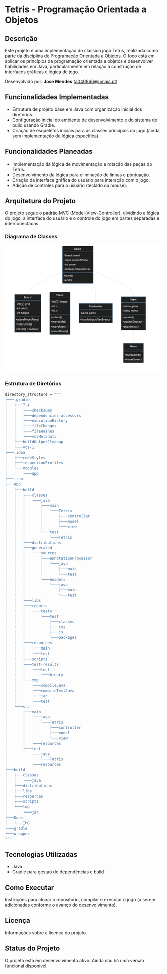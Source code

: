 # Tetris - Programação Orientada a Objetos

## Descrição
Este projeto é uma implementação do clássico jogo Tetris, realizada como parte da disciplina de Programação Orientada a Objetos. O foco está em aplicar os princípios de programação orientada a objetos e desenvolver habilidades em Java, particularmente em relação à construção de interfaces gráficas e lógica de jogo.

Desenvolvido por: **Jose Mendes** (a040866@umaia.pt)

## Funcionalidades Implementadas
- Estrutura de projeto base em Java com organização inicial dos diretórios.
- Configuração inicial do ambiente de desenvolvimento e do sistema de build usando Gradle.
- Criação de esqueletos iniciais para as classes principais do jogo (ainda sem implementação de lógica específica).

## Funcionalidades Planeadas
- Implementação da lógica de movimentação e rotação das peças do Tetris.
- Desenvolvimento da lógica para eliminação de linhas e pontuação.
- Criação da interface gráfica do usuário para interação com o jogo.
- Adição de controles para o usuário (teclado ou mouse).

## Arquitetura do Projeto
O projeto segue o padrão MVC (Model-View-Controller), dividindo a lógica do jogo, a interface do usuário e o controle do jogo em partes separadas e interconectadas.


### Diagrama de Classes

![Tetris UML Class Diagram](https://github.com/mendesjosemario/tbg05/blob/main/Docs/IMG/Diagrama_ER.PNG)


### Estrutura de Diretórios

```bash
directory_structure = """
├───.gradle
│   ├───7.4
│   │   ├───checksums
│   │   ├───dependencies-accessors
│   │   ├───executionHistory
│   │   ├───fileChanges
│   │   ├───fileHashes
│   │   └───vcsMetadata
│   ├───buildOutputCleanup
│   └───vcs-1
├───.idea
│   ├───codeStyles
│   ├───inspectionProfiles
│   └───modules
│       └───app
├───.run
├───app
│   ├───build
│   │   ├───classes
│   │   │   └───java
│   │   │       ├───main
│   │   │       │   └───Tetris
│   │   │       │       ├───controller
│   │   │       │       ├───model
│   │   │       │       └───view
│   │   │       └───test
│   │   │           └───Tetris
│   │   ├───distributions
│   │   ├───generated
│   │   │   └───sources
│   │   │       ├───annotationProcessor
│   │   │       │   └───java
│   │   │       │       ├───main
│   │   │       │       └───test
│   │   │       └───headers
│   │   │           └───java
│   │   │               ├───main
│   │   │               └───test
│   │   ├───libs
│   │   ├───reports
│   │   │   └───tests
│   │   │       └───test
│   │   │           ├───classes
│   │   │           ├───css
│   │   │           ├───js
│   │   │           └───packages
│   │   ├───resources
│   │   │   ├───main
│   │   │   └───test
│   │   ├───scripts
│   │   ├───test-results
│   │   │   └───test
│   │   │       └───binary
│   │   └───tmp
│   │       ├───compileJava
│   │       ├───compileTestJava
│   │       ├───jar
│   │       └───test
│   └───src
│       ├───main
│       │   ├───java
│       │   │   └───Tetris
│       │   │       ├───controller
│       │   │       ├───model
│       │   │       └───view
│       │   └───resources
│       └───test
│           ├───java
│           │   └───Tetris
│           └───resources
├───build
│   ├───classes
│   │   └───java
│   ├───distributions
│   ├───libs
│   ├───resources
│   ├───scripts
│   └───tmp
│       └───jar
├───Docs
│   └───IMG
└───gradle
└───wrapper
"""
```
## Tecnologias Utilizadas
- Java
- Gradle para gestao de dependências e build

## Como Executar
Instruções para clonar o repositório, compilar e executar o jogo (a serem adicionadas conforme o avanço do desenvolvimento).

## Licença
Informações sobre a licença do projeto.

## Status do Projeto
O projeto está em desenvolvimento ativo. Ainda não há uma versão funcional disponível.
